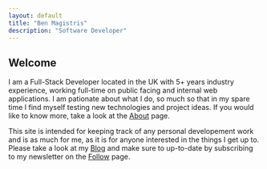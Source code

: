 ```yaml
---
layout: default
title: "Ben Magistris"
description: "Software Developer"
---
```



## Welcome

I am a Full-Stack Developer located in the UK with 5+ years industry experience, working full-time on public facing and internal web applications. I am pationate about what I do, so much so that in my spare time I find myself testing new technologies and project ideas. If you would like to know more, take a look at the [About](/about/) page.

This site is intended for keeping track of any personal developement work and is as much for me, as it is for anyone interested in the things I get up to. Please take a look at my [Blog](/blog/) and make sure to up-to-date by subscribing to my newsletter on the [Follow](/follow/) page.
